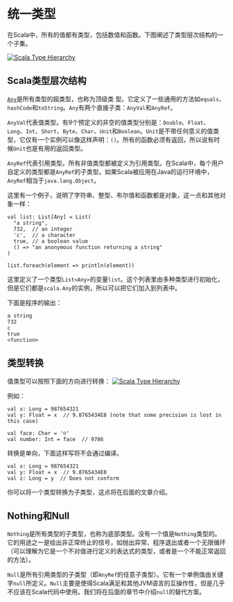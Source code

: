# 统一类型

在Scala中，所有的值都有类型，包括数值和函数。下图阐述了类型层次结构的一个子集。

[![Scala Type Hierarchy](https://docs.scala-lang.org/resources/images/tour/unified-types-diagram.svg)](https://docs.scala-lang.org/resources/images/tour/unified-types-diagram.svg)

## Scala类型层次结构

[`Any`](https://www.scala-lang.org/api/2.12.1/scala/Any.html)是所有类型的超类型，也称为顶级类 型。它定义了一些通用的方法如`equals`、`hashCode`和`toString`。`Any`有两个直接子类：`AnyVal`和`AnyRef`。

`AnyVal`代表值类型。有9个预定义的非空的值类型分别是：`Double`、`Float`、`Long`、`Int`、`Short`、`Byte`、`Char`、`Unit`和`Boolean`。`Unit`是不带任何意义的值类型，它仅有一个实例可以像这样声明：`()`。所有的函数必须有返回，所以说有时候`Unit`也是有用的返回类型。

`AnyRef`代表引用类型。所有非值类型都被定义为引用类型。在Scala中，每个用户自定义的类型都是`AnyRef`的子类型。如果Scala被应用在Java的运行环境中，`AnyRef`相当于`java.lang.Object`。

这里有一个例子，说明了字符串、整型、布尔值和函数都是对象，这一点和其他对象一样：

```
val list: List[Any] = List(
  "a string",
  732,  // an integer
  'c',  // a character
  true, // a boolean value
  () => "an anonymous function returning a string"
)

list.foreach(element => println(element))
```

这里定义了一个类型`List<Any>`的变量`list`。这个列表里由多种类型进行初始化，但是它们都是`scala.Any`的实例，所以可以把它们加入到列表中。

下面是程序的输出：

```
a string
732
c
true
<function>
```

## 类型转换

值类型可以按照下面的方向进行转换： [![Scala Type Hierarchy](https://docs.scala-lang.org/resources/images/tour/type-casting-diagram.svg)](https://docs.scala-lang.org/resources/images/tour/type-casting-diagram.svg)

例如：

```
val x: Long = 987654321
val y: Float = x  // 9.8765434E8 (note that some precision is lost in this case)

val face: Char = '☺'
val number: Int = face  // 9786
```

转换是单向，下面这样写将不会通过编译。

```
val x: Long = 987654321
val y: Float = x  // 9.8765434E8
val z: Long = y  // Does not conform
```

你可以将一个类型转换为子类型，这点将在后面的文章介绍。

## Nothing和Null

`Nothing`是所有类型的子类型，也称为底部类型。没有一个值是`Nothing`类型的。它的用途之一是给出非正常终止的信号，如抛出异常、程序退出或者一个无限循环（可以理解为它是一个不对值进行定义的表达式的类型，或者是一个不能正常返回的方法）。

`Null`是所有引用类型的子类型（即`AnyRef`的任意子类型）。它有一个单例值由关键字`null`所定义。`Null`主要是使得Scala满足和其他JVM语言的互操作性，但是几乎不应该在Scala代码中使用。我们将在后面的章节中介绍`null`的替代方案。